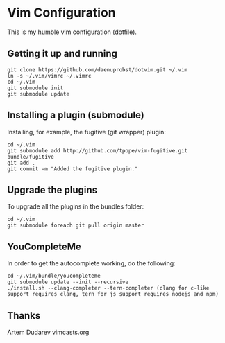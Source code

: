 Vim Configuration
=================
This is my humble vim configuration (dotfile).

Getting it up and running
-------------------------

```
git clone https://github.com/daenuprobst/dotvim.git ~/.vim
ln -s ~/.vim/vimrc ~/.vimrc
cd ~/.vim
git submodule init
git submodule update
```

Installing a plugin (submodule)
-------------------------------
Installing, for example, the fugitive (git wrapper) plugin:

```
cd ~/.vim
git submodule add http://github.com/tpope/vim-fugitive.git bundle/fugitive
git add .
git commit -m "Added the fugitive plugin."
```

Upgrade the plugins
-------------------
To upgrade all the plugins in the bundles folder:

```
cd ~/.vim
git submodule foreach git pull origin master
```

YouCompleteMe
-------------
In order to get the autocomplete working, do the following:

```
cd ~/.vim/bundle/youcompleteme
git submodule update --init --recursive
./install.sh --clang-completer --tern-completer (clang for c-like support requires clang, tern for js support requires nodejs and npm)
```

Thanks
------
Artem Dudarev
vimcasts.org
